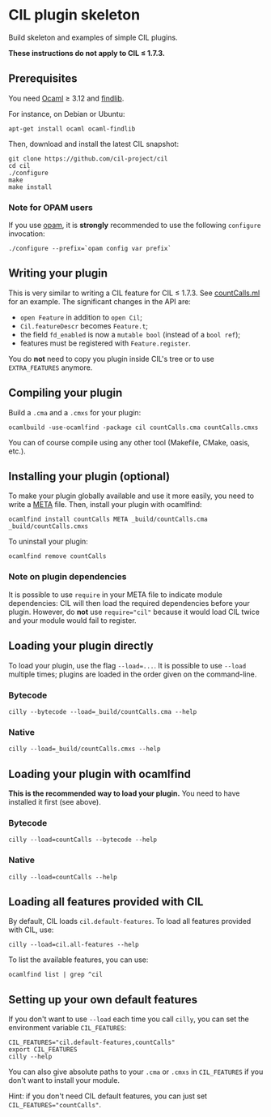 # CIL plugin skeleton

Build skeleton and examples of simple CIL plugins.

**These instructions do not apply to CIL ≤ 1.7.3.**

## Prerequisites

You need [Ocaml](http://ocaml.org/) ≥ 3.12 and
[findlib](http://projects.camlcity.org/projects/findlib.html).

For instance, on Debian or Ubuntu:
```
apt-get install ocaml ocaml-findlib
```

Then, download and install the latest CIL snapshot:
```
git clone https://github.com/cil-project/cil
cd cil
./configure
make
make install
```

### Note for OPAM users

If you use [opam](http://opam.ocamlpro.com/), it is **strongly**
recommended to use the following `configure` invocation:

```
./configure --prefix=`opam config var prefix`
```

## Writing your plugin

This is very similar to writing a CIL feature for CIL ≤ 1.7.3.
See [countCalls.ml](#file-countcalls-ml) for an example. The
significant changes in the API are:

+ `open Feature` in addition to `open Cil`;
+ `Cil.featureDescr` becomes `Feature.t`;
+ the field `fd_enabled` is now a `mutable bool` (instead of a `bool ref`);
+ features must be registered with `Feature.register`.

You do **not** need to copy you plugin inside CIL's tree or to use
`EXTRA_FEATURES` anymore.

## Compiling your plugin

Build a `.cma` and a `.cmxs` for your plugin:
```
ocamlbuild -use-ocamlfind -package cil countCalls.cma countCalls.cmxs
```

You can of course compile using any other tool (Makefile, CMake, oasis, etc.).

## Installing your plugin (optional)

To make your plugin globally available and use it more easily, you need
to write a [META](#file-meta) file. Then, install your plugin with
ocamlfind:
```
ocamlfind install countCalls META _build/countCalls.cma _build/countCalls.cmxs
```

To uninstall your plugin:
```
ocamlfind remove countCalls
```

### Note on plugin dependencies

It is possible to use `require` in your META file to indicate module
dependencies: CIL will then load the required dependencies before your
plugin. However, do **not** use `require="cil"` because it would load
CIL twice and your module would fail to register.

## Loading your plugin directly

To load your plugin, use the flag `--load=...`. It is possible to use
`--load` multiple times; plugins are loaded in the order given on the
command-line.

### Bytecode

```
cilly --bytecode --load=_build/countCalls.cma --help
```

### Native

```
cilly --load=_build/countCalls.cmxs --help
```

## Loading your plugin with ocamlfind

**This is the recommended way to load your plugin.**
You need to have installed it first (see above).

### Bytecode

```
cilly --load=countCalls --bytecode --help
```

### Native

```
cilly --load=countCalls --help
```

## Loading all features provided with CIL

By default, CIL loads `cil.default-features`. To load all features
provided with CIL, use:
```
cilly --load=cil.all-features --help
```

To list the available features, you can use:
```
ocamlfind list | grep ^cil
```

## Setting up your own default features

If you don't want to use `--load` each time you call `cilly`, you can
set the environment variable `CIL_FEATURES`:
```
CIL_FEATURES="cil.default-features,countCalls"
export CIL_FEATURES
cilly --help
```
You can also give absolute paths to your `.cma` or `.cmxs` in
`CIL_FEATURES` if you don't want to install your module.

Hint: if you don't need CIL default features, you can just set
`CIL_FEATURES="countCalls"`.
